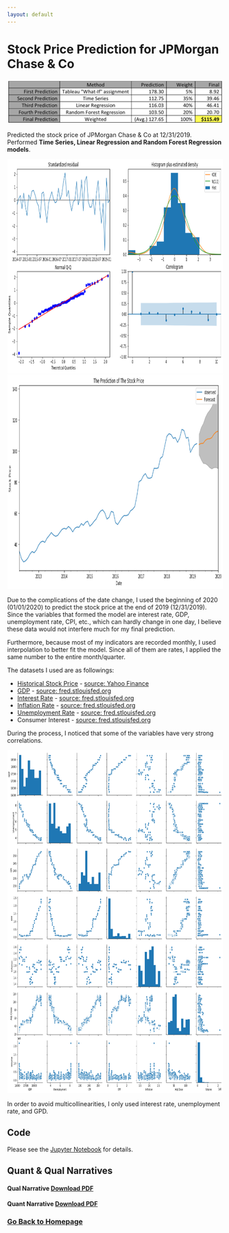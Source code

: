 ```yaml
---
layout: default
---
```

# **Stock Price Prediction for JPMorgan Chase & Co**

<img src="https://github.com/Yiting2018/Stock-Price-Prediction-for-JPMorgan-Chase-Co/blob/master/img/0.png" />

Predicted the stock price of JPMorgan Chase & Co at 12/31/2019. Performed **Time Series, Linear Regression and Random Forest Regression models**.

<img src="https://github.com/Yiting2018/Stock-Price-Prediction-for-JPMorgan-Chase-Co/blob/master/img/stock.png" width="1000" height = "500" alt="" />

<img src="https://github.com/Yiting2018/Stock-Price-Prediction-for-JPMorgan-Chase-Co/blob/master/img/pred.png" width="800" height = "500" alt="" />

Due to the complications of the date change, I used the beginning of 2020 (01/01/2020) to predict the stock price at the end of 2019 (12/31/2019). Since the variables that formed the model are interest rate, GDP, unemployment rate, CPI, etc., which can hardly change in one day, I believe these data would not interfere much for my final prediction.

Furthermore, because most of my indicators are recorded monthly, I used interpolation to better fit the model. Since all of them are rates, I applied the same number to the entire month/quarter. 

The datasets I used are as followings:
* [Historical Stock Price](https://github.com/Yiting2018/Stock-Price-Prediction-for-JPMorgan-Chase-Co/blob/master/dataset/JPM.csv) - [source: Yahoo Finance](https://finance.yahoo.com/quote/JPM/history?p=JPM)
* [GDP](https://github.com/Yiting2018/Stock-Price-Prediction-for-JPMorgan-Chase-Co/blob/master/dataset/GDP.csv) - [source: fred.stlouisfed.org](https://fred.stlouisfed.org/series/CPIAUCSL)
* [Interest Rate](https://github.com/Yiting2018/Stock-Price-Prediction-for-JPMorgan-Chase-Co/blob/master/dataset/Effective%20Federal%20Funds%20Rate.csv) - [source: fred.stlouisfed.org](https://fred.stlouisfed.org/series/FEDFUNDS)
* [Inflation Rate](https://github.com/Yiting2018/Stock-Price-Prediction-for-JPMorgan-Chase-Co/blob/master/dataset/Inflation%20Rate.csv) - [source: fred.stlouisfed.org](https://fred.stlouisfed.org/series/T10YIE)
* [Unemployment Rate](https://github.com/Yiting2018/Stock-Price-Prediction-for-JPMorgan-Chase-Co/blob/master/dataset/UNRATE.csv) - [source: fred.stlouisfed.org](https://fred.stlouisfed.org/series/UNRATE)
* Consumer Interest - [source: fred.stlouisfed.org](https://fred.stlouisfed.org/series/CPIAUCSL)

During the process, I noticed that some of the variables have very strong correlations.

<img src="https://github.com/Yiting2018/Stock-Price-Prediction-for-JPMorgan-Chase-Co/blob/master/img/1.png" width="800" height = "800" alt="" />

In order to avoid multicollinearities, I only used interest rate, unemployment rate, and GPD.

## Code
Please see the [Jupyter Notebook](http://htmlpreview.github.io/?https://github.com/Yiting2018/Stock-Price-Prediction-for-JPMorgan-Chase-Co/blob/master/docs/Stock_Prediction.html) for details.

## Quant & Qual Narratives
#### Qual Narrative [Download PDF](https://github.com/Yiting2018/Stock-Price-Prediction-for-JPMorgan-Chase-Co/raw/master/docs/Qual%20Narrative.pdf)
#### Quant Narrative [Download PDF](https://github.com/Yiting2018/Stock-Price-Prediction-for-JPMorgan-Chase-Co/raw/master/docs/Quant%20Narrative.pdf)

### [Go Back to Homepage](https://yiting2018.github.io)
